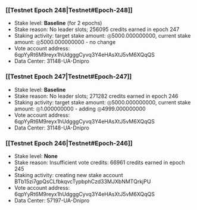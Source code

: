 ### [[Testnet Epoch 248|Testnet#Epoch-248]]
* Stake level: **Baseline** (for 2 epochs)
* Stake reason: No leader slots; 256095 credits earned in epoch 247
* Staking activity: target stake amount: ◎5000.000000000, current stake amount: ◎5000.000000000 - no change
* Vote account address: 6qpYyRt6M9reyx1hUdgggCyvq3Y4eHAsXtJ5vM6XQqQS
* Data Center: 31148-UA-Dnipro
### [[Testnet Epoch 247|Testnet#Epoch-247]]
* Stake level: **Baseline**
* Stake reason: No leader slots; 271282 credits earned in epoch 246
* Staking activity: target stake amount: ◎5000.000000000, current stake amount: ◎1.000000000 - adding ◎4999.000000000
* Vote account address: 6qpYyRt6M9reyx1hUdgggCyvq3Y4eHAsXtJ5vM6XQqQS
* Data Center: 31148-UA-Dnipro
### [[Testnet Epoch 246|Testnet#Epoch-246]]
* Stake level: **None**
* Stake reason: Insufficient vote credits: 66961 credits earned in epoch 245
* Staking activity: creating new stake account BTb15zi7gpQsCLfbkqvcTypbphCzd33MJXbNMTQrkjPU
* Vote account address: 6qpYyRt6M9reyx1hUdgggCyvq3Y4eHAsXtJ5vM6XQqQS
* Data Center: 57197-UA-Dnipro